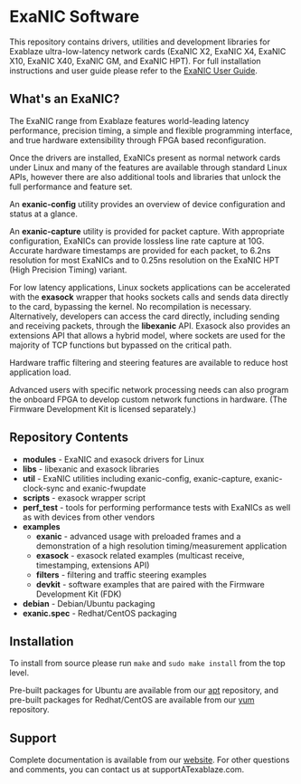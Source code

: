 ExaNIC Software
===============
This repository contains drivers, utilities and development libraries for Exablaze ultra-low-latency network cards (ExaNIC X2, ExaNIC X4, ExaNIC X10, ExaNIC X40, ExaNIC GM, and ExaNIC HPT). For full installation instructions and user guide please refer to the [ExaNIC User Guide](http://exablaze.com/docs/exanic/user-guide/).

What's an ExaNIC?
-----------------
The ExaNIC range from Exablaze features world-leading latency performance, precision timing, a simple and flexible programming interface, and true hardware extensibility through FPGA based reconfiguration.

Once the drivers are installed, ExaNICs present as normal network cards under Linux and many of the features are available through standard Linux APIs, however there are also additional tools and libraries that unlock the full performance and feature set.

An **exanic-config** utility provides an overview of device configuration and status at a glance.

An **exanic-capture** utility is provided for packet capture.  With appropriate configuration, ExaNICs can provide lossless line rate capture at 10G.  Accurate hardware timestamps are provided for each packet, to 6.2ns resolution for most ExaNICs and to 0.25ns resolution on the ExaNIC HPT (High Precision Timing) variant.

For low latency applications, Linux sockets applications can be accelerated with the **exasock** wrapper that hooks sockets calls and sends data directly to the card, bypassing the kernel.  No recompilation is necessary.  Alternatively, developers can access the card directly, including sending and receiving packets, through the **libexanic** API.  Exasock also provides an extensions API that allows a hybrid model, where sockets are used for the majority of TCP functions but bypassed on the critical path.

Hardware traffic filtering and steering features are available to reduce host application load.

Advanced users with specific network processing needs can also program the onboard FPGA to develop custom network functions in hardware.  (The Firmware Development Kit is licensed separately.)

Repository Contents
-------------------
- **modules** - ExaNIC and exasock drivers for Linux
- **libs** - libexanic and exasock libraries
- **util** - ExaNIC utilities including exanic-config, exanic-capture, exanic-clock-sync and exanic-fwupdate
- **scripts** - exasock wrapper script
- **perf_test** - tools for performing performance tests with ExaNICs as well as with devices from other vendors
- **examples** 
	- **exanic** - advanced usage with preloaded frames and a demonstration of a high resolution timing/measurement application
	- **exasock** - exasock related examples (multicast receive, timestamping, extensions API)
	- **filters** - filtering and traffic steering examples
	- **devkit** - software examples that are paired with the Firmware Development Kit (FDK)
- **debian** - Debian/Ubuntu packaging
- **exanic.spec** - Redhat/CentOS packaging

Installation
------------
To install from source please run ``make`` and ``sudo make install`` from the top level.

Pre-built packages for Ubuntu are available from our [apt](http://www.exablaze.com/downloads/apt/) repository, and pre-built packages for Redhat/CentOS are available from our [yum](http://www.exablaze.com/downloads/yum/) repository.

Support
-------
Complete documentation is available from our [website](http://exablaze.com/docs/exanic/user-guide/).  For other questions and comments, you can contact us at supportATexablaze.com.

